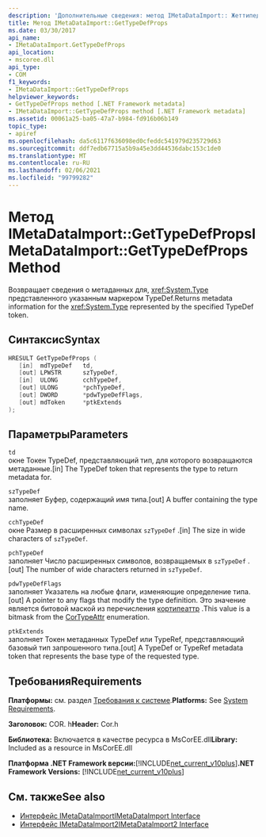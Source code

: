 ```yaml
---
description: 'Дополнительные сведения: метод IMetaDataImport:: Жеттипедефпропс'
title: Метод IMetaDataImport::GetTypeDefProps
ms.date: 03/30/2017
api_name:
- IMetaDataImport.GetTypeDefProps
api_location:
- mscoree.dll
api_type:
- COM
f1_keywords:
- IMetaDataImport::GetTypeDefProps
helpviewer_keywords:
- GetTypeDefProps method [.NET Framework metadata]
- IMetaDataImport::GetTypeDefProps method [.NET Framework metadata]
ms.assetid: 00061a25-ba05-47a7-b984-fd916b06b149
topic_type:
- apiref
ms.openlocfilehash: da5c6117f636098ed0cfeddc541979d235729d63
ms.sourcegitcommit: ddf7edb67715a5b9a45e3dd44536dabc153c1de0
ms.translationtype: MT
ms.contentlocale: ru-RU
ms.lasthandoff: 02/06/2021
ms.locfileid: "99799282"
---
```

# <a name="imetadataimportgettypedefprops-method"></a><span data-ttu-id="8fc7e-103">Метод IMetaDataImport::GetTypeDefProps</span><span class="sxs-lookup"><span data-stu-id="8fc7e-103">IMetaDataImport::GetTypeDefProps Method</span></span>

<span data-ttu-id="8fc7e-104">Возвращает сведения о метаданных для, <xref:System.Type> представленного указанным маркером TypeDef.</span><span class="sxs-lookup"><span data-stu-id="8fc7e-104">Returns metadata information for the <xref:System.Type> represented by the specified TypeDef token.</span></span>  
  
## <a name="syntax"></a><span data-ttu-id="8fc7e-105">Синтаксис</span><span class="sxs-lookup"><span data-stu-id="8fc7e-105">Syntax</span></span>  
  
```cpp  
HRESULT GetTypeDefProps (  
   [in]  mdTypeDef   td,  
   [out] LPWSTR      szTypeDef,  
   [in]  ULONG       cchTypeDef,  
   [out] ULONG       *pchTypeDef,  
   [out] DWORD       *pdwTypeDefFlags,  
   [out] mdToken     *ptkExtends  
);  
```  
  
## <a name="parameters"></a><span data-ttu-id="8fc7e-106">Параметры</span><span class="sxs-lookup"><span data-stu-id="8fc7e-106">Parameters</span></span>  

 `td`  
 <span data-ttu-id="8fc7e-107">окне Токен TypeDef, представляющий тип, для которого возвращаются метаданные.</span><span class="sxs-lookup"><span data-stu-id="8fc7e-107">[in] The TypeDef token that represents the type to return metadata for.</span></span>  
  
 `szTypeDef`  
 <span data-ttu-id="8fc7e-108">заполняет Буфер, содержащий имя типа.</span><span class="sxs-lookup"><span data-stu-id="8fc7e-108">[out] A buffer containing the type name.</span></span>  
  
 `cchTypeDef`  
 <span data-ttu-id="8fc7e-109">окне Размер в расширенных символах `szTypeDef` .</span><span class="sxs-lookup"><span data-stu-id="8fc7e-109">[in] The size in wide characters of `szTypeDef`.</span></span>  
  
 `pchTypeDef`  
 <span data-ttu-id="8fc7e-110">заполняет Число расширенных символов, возвращаемых в `szTypeDef` .</span><span class="sxs-lookup"><span data-stu-id="8fc7e-110">[out] The number of wide characters returned in `szTypeDef`.</span></span>  
  
 `pdwTypeDefFlags`  
 <span data-ttu-id="8fc7e-111">заполняет Указатель на любые флаги, изменяющие определение типа.</span><span class="sxs-lookup"><span data-stu-id="8fc7e-111">[out] A pointer to any flags that modify the type definition.</span></span> <span data-ttu-id="8fc7e-112">Это значение является битовой маской из перечисления [кортипеаттр](cortypeattr-enumeration.md) .</span><span class="sxs-lookup"><span data-stu-id="8fc7e-112">This value is a bitmask from the [CorTypeAttr](cortypeattr-enumeration.md) enumeration.</span></span>  
  
 `ptkExtends`  
 <span data-ttu-id="8fc7e-113">заполняет Токен метаданных TypeDef или TypeRef, представляющий базовый тип запрошенного типа.</span><span class="sxs-lookup"><span data-stu-id="8fc7e-113">[out] A TypeDef or TypeRef metadata token that represents the base type of the requested type.</span></span>  
  
## <a name="requirements"></a><span data-ttu-id="8fc7e-114">Требования</span><span class="sxs-lookup"><span data-stu-id="8fc7e-114">Requirements</span></span>  

 <span data-ttu-id="8fc7e-115">**Платформы:** см. раздел [Требования к системе](../../get-started/system-requirements.md).</span><span class="sxs-lookup"><span data-stu-id="8fc7e-115">**Platforms:** See [System Requirements](../../get-started/system-requirements.md).</span></span>  
  
 <span data-ttu-id="8fc7e-116">**Заголовок:** COR. h</span><span class="sxs-lookup"><span data-stu-id="8fc7e-116">**Header:** Cor.h</span></span>  
  
 <span data-ttu-id="8fc7e-117">**Библиотека:** Включается в качестве ресурса в MsCorEE.dll</span><span class="sxs-lookup"><span data-stu-id="8fc7e-117">**Library:** Included as a resource in MsCorEE.dll</span></span>  
  
 <span data-ttu-id="8fc7e-118">**Платформа .NET Framework версии:**[!INCLUDE[net_current_v10plus](../../../../includes/net-current-v10plus-md.md)]</span><span class="sxs-lookup"><span data-stu-id="8fc7e-118">**.NET Framework Versions:** [!INCLUDE[net_current_v10plus](../../../../includes/net-current-v10plus-md.md)]</span></span>  
  
## <a name="see-also"></a><span data-ttu-id="8fc7e-119">См. также</span><span class="sxs-lookup"><span data-stu-id="8fc7e-119">See also</span></span>

- [<span data-ttu-id="8fc7e-120">Интерфейс IMetaDataImport</span><span class="sxs-lookup"><span data-stu-id="8fc7e-120">IMetaDataImport Interface</span></span>](imetadataimport-interface.md)
- [<span data-ttu-id="8fc7e-121">Интерфейс IMetaDataImport2</span><span class="sxs-lookup"><span data-stu-id="8fc7e-121">IMetaDataImport2 Interface</span></span>](imetadataimport2-interface.md)

